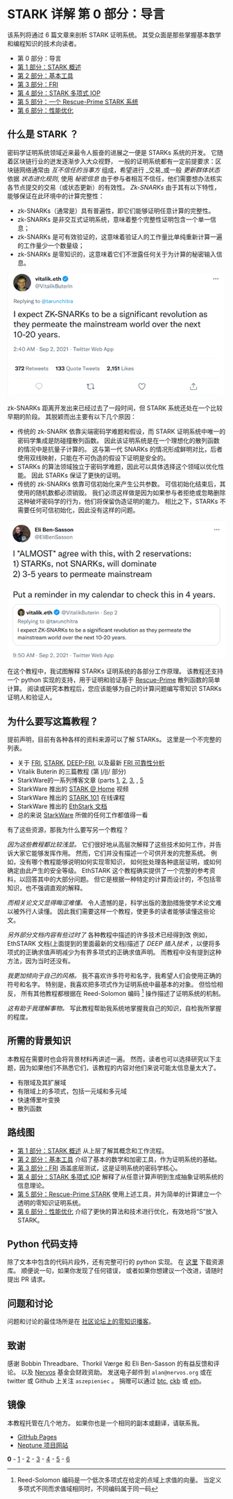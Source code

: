 # STARK 详解 第 0 部分：导言

该系列将通过 6 篇文章来剖析 STARK 证明系统。 其受众面是那些掌握基本数学和编程知识的技术向读者。

- 第 0 部分：导言
- [第 1 部分：STARK 概述](概述)
- [第 2 部分：基本工具](基础工具)
- [第 3 部分：FRI](fri)
- [第 4 部分：STARK 多项式 IOP](stark)
- [第 5 部分：一个 Rescue-Prime STARK 系统](rescue-prime)
- [第 6 部分：性能优化](faster)

## 什么是 STARK ？

密码学证明系统领域近来最令人振奋的进展之一便是 STARKs 系统的开发。 它随着区块链行业的迸发逐渐步入大众视野， 一般的证明系统都有一定前提要求：区块链网络通常由 _互不信任的当事方_ 组成，希望进行 _交易_或一般 _更新群体状态_ 依据 _状态进化规则_, 使用 _秘密信息_ 由于参与者相互不信任，他们需要想办法核实各节点提交的交易（或状态更新）的有效性。 _Zk-SNARKs_ 由于其有以下特性，能够保证在此环境中的计算完整性：

- zk-SNARKs（通常是）具有普遍性，即它们能够证明任意计算的完整性。
- zk-SNARKs 是非交互式证明系统，意味着整个完整性证明包含一个单一信息；
- zk-SNARKs 是可有效验证的，这意味着验证人的工作量比单纯重新计算一遍的工作量少一个数量级；
- zk-SNARKs 是零知识的，这意味着它们不泄露任何关于为计算的秘密输入信息。

![Vitalik Buterin 喜欢 SNARKs](./../../graphics/twitter-vitalik.png "预计 zk-SNARKs 将是一场重大革命。")

zk-SNARKs 距离开发出来已经过去了一段时间，但 STARK 系统还处在一个比较早期的阶段。 其脱颖而出主要有以下几个原因：

- 传统的 zk-SNARK 依靠尖端密码学难题和假设，而 STARK 证明系统中唯一的密码学集成是防碰撞散列函数。 因此该证明系统是在一个理想化的散列函数 <sup id="fnref:1"><a href="#fn:1" class="footnote-ref"></a></sup> 的情况中是抗量子计算的。 这与第一代 SNARKs 的情况形成鲜明对比，后者使用双线映射，只能在不可伪造的假设下证明是安全的。
- STARKs 的算法领域独立于密码学难题，因此可以具体选择这个领域以优化性能。 因此 STARKs 保证了更快的证明。
- 传统的 zk-SNARKs 依靠可信初始化来产生公共参数。 可信初始化结束后，其使用的随机数都必须销毁。 我们必须这样做是因为如果参与者拒绝或忽略删除这种破坏密码学的行为，他们将保留伪造证明的能力。 相比之下，STARKs 不需要任何可信初始化，因此没有这样的问题。

![Eli Ben-Sasson 更喜欢 STARKs。](./../../graphics/twitter-eli.png "STARKs 将击败 SNARKs。")

在这个教程中，我试图解释 STARKs 证明系统的各部分工作原理。 该教程还支持一个 python 实现的支持，用于证明和验证基于 [Rescue-Prime](https://eprint.iacr.org/2020/1143.pdf) 散列函数的简单计算。 阅读或研究本教程后，您应该能够为自己的计算问题编写零知识 STARKs 证明人和验证人。

## 为什么要写这篇教程？

提前声明，目前有各种各样的资料来源可以了解 STARKs。 这里是一个不完整的列表。

- 关于 [FRI](https://eccc.weizmann.ac.il/report/2017/134/revision/1/download/), [STARK](https://eprint.iacr.org/2018/046.pdf), [DEEP-FRI](https://eprint.iacr.org/2019/336.pdf), 以及最新 [FRI 可靠性分析](https://eccc.weizmann.ac.il/report/2020/083/)
- Vitalik Buterin 的三篇教程 (第 [I](https://vitalik.ca/general/2017/11/09/starks_part_1.html)/[II](https://vitalik.ca/general/2017/11/22/starks_part_2.html)/[](https://vitalik.ca/general/2018/07/21/starks_part_3.html) 部分)
- StarkWare的一系列博客文章 (parts [1](https://medium.com/starkware/stark-math-the-journey-begins-51bd2b063c71), [2](https://medium.com/starkware/arithmetization-i-15c046390862), [3](https://medium.com/starkware/arithmetization-ii-403c3b3f4355), [](https://medium.com/starkware/low-degree-testing-f7614f5172db), [5](https://medium.com/starkware/a-framework-for-efficient-starks-19608ba06fbe)
- StarkWare 推出的 [STARK @ Home](https://www.youtube.com/playlist?list=PLcIyXLwiPilUFGw7r2uyWerOkbx4GFMXq) 视频
- StarkWare 推出的 [STARK 101](https://starkware.co/developers-community/stark101-onlinecourse/) 在线课程
- StarkWare 推出的 [EthStark 文档](https://eprint.iacr.org/2021/582.pdf)
- 总的来说 [StarkWare](https://starkware.co) 所做的任何工作都值得一看

有了这些资源，那我为什么要写另一个教程？

_因为这些教程都比较浅显。_ 它们很好地从高层次解释了这些技术如何工作，并告诉大家它能够发挥作用。 然而，它们并没有描述一个可供开发的完整系统。 例如，没有哪个教程能够说明如何实现零知识， 如何批处理各种底层证明，或如何确定由此产生的安全等级。 EthSTARK 这个教程确实提供了一个完整的参考资料，以回答其中的大部分问题。 但它是根据一种特定的计算而设计的，不包括零知识，也不强调直观的解释。

_而相关论文又显得晦涩难懂。_ 令人遗憾的是，科学出版的激励措施使学术论文难以被外行人读懂。 因此我们需要这样一个教程，使更多的读者能够读懂这些论文。

_另外部分文档内容有些过时了_ 各种教程中描述的许多技术已经得到改 例如， EthSTARK 文档(上面提到的里面最新的文档)描述了 _DEEP 插入技术_ ，以便将多项式的正确求值声明减少为有界多项式的正确求值声明。 而教程中没有提到这种方法，因为当时还没有。

_我更加倾向于自己的风格。_ 我不喜欢许多符号和名字，我希望人们会使用正确的符号和名字。 特别是，我喜欢把多项式作为证明系统中最基本的对象。 但恰恰相反， 所有其他教程都根据在 Reed-Solomon 编码 [^2] 操作描述了证明系统的机制。

_这有助于我理解事物。_ 写此教程帮助我系统地掌握我自己的知识，自检我所掌握的程度。

## 所需的背景知识

本教程在需要时也会将背景材料再讲述一遍。 然而，读者也可以选择研究以下主题，因为如果他们不熟悉它们，该教程的内容对他们来说可能太信息量太大了。

- 有限域及其扩展域
- 有限域上的多项式，包括一元域和多元域
- 快速傅里叶变换
- 散列函数

## 路线图

- [第 1 部分：STARK 概述](overview) 从上层了解其概念和工作流程。
- [第 2 部分：基本工具](basic-tools) 介绍了基本的数学和加密工具，作为证明系统的基础。
- [第 3 部分：FRI](fri) 涵盖底层测试，这是证明系统的密码学核心。
- [第 4 部分：STARK 多项式 IOP](stark) 解释了从任意计算声明到生成抽象证明系统的信息理论。
- [第 5 部分：Rescue-Prime STARK](rescue-prime) 使用上述工具，并为简单的计算建立一个透明的零知识证明系统。
- [第 6 部分：性能优化](faster) 介绍了更快的算法和技术进行优化，有效地将“S”放入 STARK。

## Python 代码支持

除了文本中包含的代码片段外，还有完整可行的 python 实现。 在 [这里](https://github.com/aszepieniec/stark-anatomy) 下载资源库。 顺便说一句，如果你发现了任何错误， 或者如果你想建议一个改进，请随时提出 PR 请求。

## 问题和讨论

问题和讨论的最佳场所是在 [社区论坛上的零知识播客](https://community.zeroknowledge.fm)。

## 致谢

感谢 Bobbin Threadbare、Thorkil Værge 和 Eli Ben-Sasson 的有益反馈和评论。 以及 [Nervos](https://nervos.org) 基金会财政资助。 发送电子邮件到 `alan@nervos.org` 或在 twitter 或 Github 上关注 `aszepieniec` 。 捐赠可以通过 [btc](bitcoin:bc1qg32wme6sqltus5e9yzuq4y56xxc0rutly8ak7y), [ckb](nervos:ckb1qyq9s4rvld206a3rl6jmzxav4ffx58uj5prsv867ml) 或 [eth](ethereum:0x934B24cE32ceEDB38ce088Da1D9366Fa23F7B3f4)。

## 镜像

本教程托管在几个地方。 如果你也是一个相同的副本或翻译，请联系我。

- [GitHub Pages](https://aszepieniec.github.io/stark-anatomy/)
- [Neptune 项目网站](https://neptune.cash/learn/stark-anatomy/)

**0** - [1](overview) - [2](basic-tools) - [3](fri) - [4](stark) - [5](rescue-prime) - [6](faster)

[^1]: 在文献中，这种理想化被称为量子随机预言机模型。
[^2]: Reed-Solomon 编码是一个低次多项式在给定的点域上求值的向量。 当定义多项式不同而求值域相同时，不同编码属于同一码
